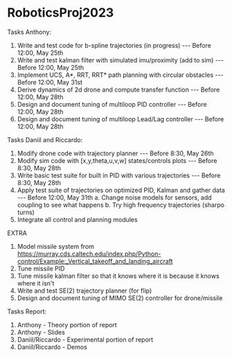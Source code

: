 # RoboticsProj2023

Tasks Anthony:
1. Write and test code for b-spline trajectories (in progress) --- Before 12:00, May 25th
2. Write and test kalman filter with simulated imu/proximity (add to sim) --- Before 12:00, May 25th
3. Implement UCS, A*, RRT, RRT* path planning with circular obstacles --- Before 12:00, May 31st
4. Derive dynamics of 2d drone and compute transfer function --- Before 12:00, May 28th
5. Design and document tuning of multiloop PID controller --- Before 12:00, May 28th
6. Design and document tuning of multiloop Lead/Lag controller --- Before 12:00, May 28th

Tasks Daniil and Riccardo:
1. Modify drone code with trajectory planner --- Before 8:30, May 26th
2. Modify sim code with [x,y,theta,u,v,w] states/controls plots --- Before 8:30, May 28th
3. Write basic test suite for built in PID with various trajectories --- Before 8:30, May 28th
4. Apply test suite of trajectories on optimized PID, Kalman and gather data --- Before 12:00, May 31th
  a. Change noise models for sensors, add coupling to see what happens
  b. Try high frequency trajectories (sharpo turns)
6. Integrate all control and planning modules

EXTRA
1. Model missile system from https://murray.cds.caltech.edu/index.php/Python-control/Example:_Vertical_takeoff_and_landing_aircraft
2. Tune missile PID
3. Tune missile kalman filter so that it knows where it is because it knows where it isn't
4. Write and test SE(2) trajectory planner (for flip)
5. Design and document tuning of MIMO SE(2) controller for drone/missile

Tasks Report:
1. Anthony - Theory portion of report
2. Anthony - Slides
3. Daniil/Riccardo - Experimental portion of report 
4. Daniil/Riccardo - Demos
